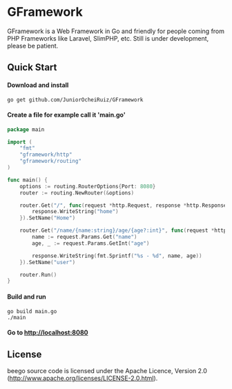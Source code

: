 # GFramework
GFramework is a Web Framework in Go and friendly for people coming from PHP Frameworks like Laravel, SlimPHP, etc. Still is under development, please be patient.

## Quick Start
#### Download and install
    go get github.com/JuniorOcheiRuiz/GFramework

#### Create a file for example call it 'main.go'
```go
package main

import (
	"fmt"
	"gframework/http"
	"gframework/routing"
)

func main() {
	options := routing.RouterOptions{Port: 8080}
	router := routing.NewRouter(&options)

	router.Get("/", func(request *http.Request, response *http.Response) {
		response.WriteString("home")
	}).SetName("Home")

	router.Get("/name/{name:string}/age/{age?:int}", func(request *http.Request, response *http.Response) {
		name := request.Params.Get("name")
		age, _ := request.Params.GetInt("age")

		response.WriteString(fmt.Sprintf("%s - %d", name, age))
	}).SetName("user")

	router.Run()
}
```

#### Build and run
    go build main.go
    ./main

#### Go to [http://localhost:8080](http://localhost:8080)


## License

beego source code is licensed under the Apache Licence, Version 2.0
(http://www.apache.org/licenses/LICENSE-2.0.html).